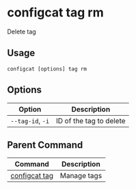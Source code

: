 # configcat tag rm
Delete tag
## Usage
```
configcat [options] tag rm
```
## Options
| Option | Description |
| ------ | ----------- |
| `--tag-id`, `-i` | ID of the tag to delete |
## Parent Command
| Command | Description |
| ------ | ----------- |
| [configcat tag](configcat-tag.md) | Manage tags |
